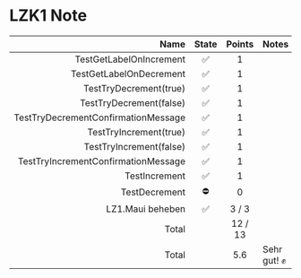 # LZK1 Note

|                                Name | State | Points  | Notes       |
| ----------------------------------: | :---: | :-----: | ----------- |
|             TestGetLabelOnIncrement |   ✅   |    1    |             |
|             TestGetLabelOnDecrement |   ✅   |    1    |             |
|              TestTryDecrement(true) |   ✅   |    1    |             |
|             TestTryDecrement(false) |   ✅   |    1    |             |
| TestTryDecrementConfirmationMessage |   ✅   |    1    |             |
|              TestTryIncrement(true) |   ✅   |    1    |             |
|             TestTryIncrement(false) |   ✅   |    1    |             |
| TestTryIncrementConfirmationMessage |   ✅   |    1    |             |
|                       TestIncrement |   ✅   |    1    |             |
|                       TestDecrement |   ⛔️   |    0    |             |
|                    LZ1.Maui beheben |   ✅   |  3 / 3  |             |
|                               Total |       | 12 / 13 |             |
|                               Total |       |   5.6   | Sehr gut! ✊ |